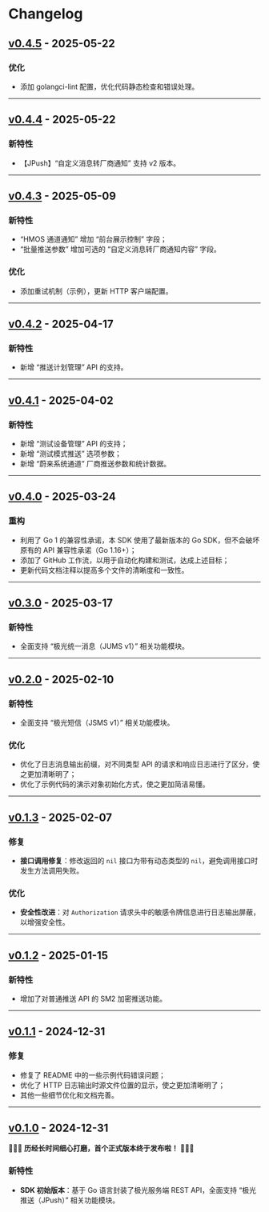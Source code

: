 # Changelog

## [v0.4.5](https://github.com/calvinit/jiguang-sdk-go/releases/tag/v0.4.5) - 2025-05-22

### 优化

- 添加 golangci-lint 配置，优化代码静态检查和错误处理。

---


## [v0.4.4](https://github.com/calvinit/jiguang-sdk-go/releases/tag/v0.4.4) - 2025-05-22

### 新特性

- 【JPush】“自定义消息转厂商通知” 支持 v2 版本。

---

## [v0.4.3](https://github.com/calvinit/jiguang-sdk-go/releases/tag/v0.4.3) - 2025-05-09

### 新特性

- “HMOS 通道通知” 增加 “前台展示控制” 字段；
- “批量推送参数” 增加可选的 “自定义消息转厂商通知内容” 字段。

### 优化
- 添加重试机制（示例），更新 HTTP 客户端配置。

---

## [v0.4.2](https://github.com/calvinit/jiguang-sdk-go/releases/tag/v0.4.2) - 2025-04-17

### 新特性

- 新增 “推送计划管理” API 的支持。

---

## [v0.4.1](https://github.com/calvinit/jiguang-sdk-go/releases/tag/v0.4.1) - 2025-04-02

### 新特性

- 新增 “测试设备管理” API 的支持；
- 新增 “测试模式推送” 选项参数；
- 新增 “蔚来系统通道” 厂商推送参数和统计数据。

---

## [v0.4.0](https://github.com/calvinit/jiguang-sdk-go/releases/tag/v0.4.0) - 2025-03-24

### 重构

- 利用了 Go 1 的兼容性承诺，本 SDK 使用了最新版本的 Go SDK，但不会破坏原有的 API 兼容性承诺（Go 1.16+）；
- 添加了 GitHub 工作流，以用于自动化构建和测试，达成上述目标；
- 更新代码文档注释以提高多个文件的清晰度和一致性。

---

## [v0.3.0](https://github.com/calvinit/jiguang-sdk-go/releases/tag/v0.3.0) - 2025-03-17

### 新特性

- 全面支持 “极光统一消息（JUMS v1）” 相关功能模块。

---

## [v0.2.0](https://github.com/calvinit/jiguang-sdk-go/releases/tag/v0.2.0) - 2025-02-10

### 新特性

- 全面支持 “极光短信（JSMS v1）” 相关功能模块。

### 优化

- 优化了日志消息输出前缀，对不同类型 API 的请求和响应日志进行了区分，使之更加清晰明了；
- 优化了示例代码的演示对象初始化方式，使之更加简洁易懂。

---

## [v0.1.3](https://github.com/calvinit/jiguang-sdk-go/releases/tag/v0.1.3) - 2025-02-07

### 修复

- **接口调用修复**：修改返回的 `nil` 接口为带有动态类型的 `nil`，避免调用接口时发生方法调用失败。

### 优化

- **安全性改进**：对 `Authorization` 请求头中的敏感令牌信息进行日志输出屏蔽，以增强安全性。

---

## [v0.1.2](https://github.com/calvinit/jiguang-sdk-go/releases/tag/v0.1.2) - 2025-01-15

### 新特性

- 增加了对普通推送 API 的 SM2 加密推送功能。

---

## [v0.1.1](https://github.com/calvinit/jiguang-sdk-go/releases/tag/v0.1.1) - 2024-12-31

### 修复

- 修复了 README 中的一些示例代码错误问题；
- 优化了 HTTP 日志输出时源文件位置的显示，使之更加清晰明了；
- 其他一些细节优化和文档完善。

---

## [v0.1.0](https://github.com/calvinit/jiguang-sdk-go/releases/tag/v0.1.0) - 2024-12-31

🎉🎉🎉 **历经长时间细心打磨，首个正式版本终于发布啦！** 🎉🎉🎉

### 新特性

- **SDK 初始版本**：基于 Go 语言封装了极光服务端 REST API，全面支持 “极光推送（JPush）” 相关功能模块。